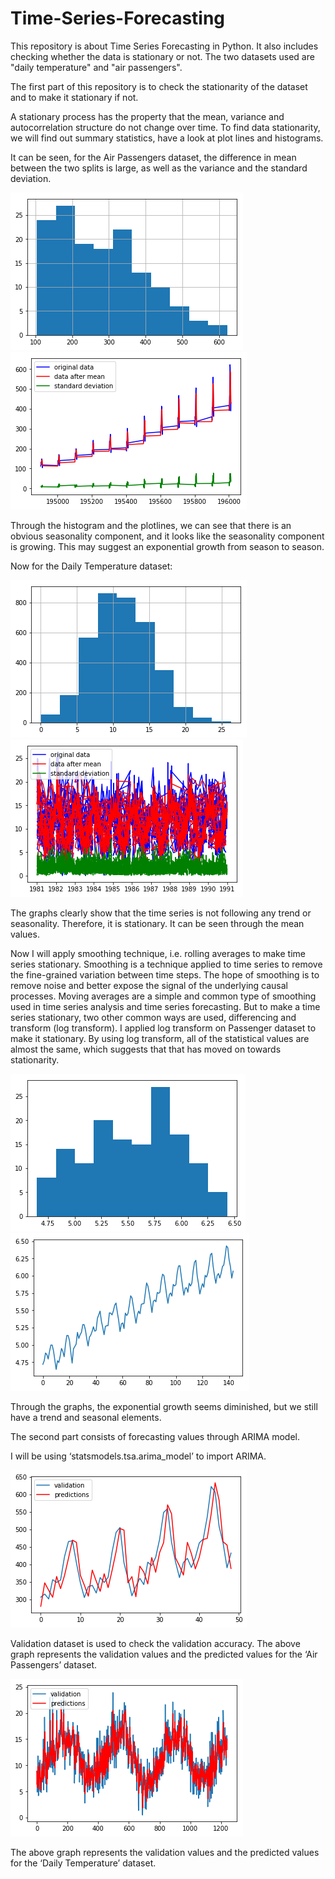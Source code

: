 # Time-Series-Forecasting
This repository is about Time Series Forecasting in Python. It also includes checking whether the data is stationary or not. The two datasets used are "daily temperature" and "air passengers".

The first part of this repository is to check the stationarity of the dataset and to make it stationary if not.

A stationary process has the property that the mean, variance and autocorrelation structure do not change over time.
To find data stationarity, we will find out summary statistics, have a look at plot lines and histograms.

It can be seen, for the Air Passengers dataset, the difference in mean between the two splits is large, as well as the variance and the standard deviation. 

![alt text](https://github.com/faaizuddin/Time-Series-Forecasting/blob/master/HistAP.png)
![alt text](https://github.com/faaizuddin/Time-Series-Forecasting/blob/master/AP.png)

Through the histogram and the plotlines, we can see that there is an obvious seasonality component, and it looks like the seasonality component is growing. This may suggest an exponential growth from season to season.

Now for the Daily Temperature dataset:

![alt text](https://github.com/faaizuddin/Time-Series-Forecasting/blob/master/HistTemp.png)
![alt text](https://github.com/faaizuddin/Time-Series-Forecasting/blob/master/Temp.png)

The graphs clearly show that the time series is not following any trend or seasonality. Therefore, it is stationary. It can be seen through the mean values.

Now I will apply smoothing technique, i.e. rolling averages to make time series stationary. Smoothing is a technique applied to time series to remove the fine-grained variation between time steps. The hope of smoothing is to remove noise and better expose the signal of the underlying causal processes. Moving averages are a simple and common type of smoothing used in time series analysis and time series forecasting.
But to make a time series stationary, two other common ways are used, differencing and transform (log transform). I applied log transform on Passenger dataset to make it stationary.
By using log transform, all of the statistical values are almost the same, which suggests that that has moved on towards stationarity.

![alt text](https://github.com/faaizuddin/Time-Series-Forecasting/blob/master/APLog.png)
![alt text](https://github.com/faaizuddin/Time-Series-Forecasting/blob/master/APLog1.png)

Through the graphs, the exponential growth seems diminished, but we still have a trend and seasonal elements.

The second part consists of forecasting values through ARIMA model.

I will be using ‘statsmodels.tsa.arima_model’ to import ARIMA.

![alt text](https://github.com/faaizuddin/Time-Series-Forecasting/blob/master/APGraph.png)

Validation dataset is used to check the validation accuracy. The above graph represents the validation values and the predicted values for the ‘Air Passengers’ dataset.

![alt text](https://github.com/faaizuddin/Time-Series-Forecasting/blob/master/TempGraph.png)

The above graph represents the validation values and the predicted values for the ‘Daily Temperature’ dataset.

